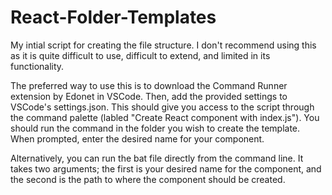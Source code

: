 # React-Folder-Templates
My intial script for creating the file structure. I don't recommend using this as it is quite difficult to use, difficult to extend, and limited in its functionality.

The preferred way to use this is to download the Command Runner extension by Edonet in VSCode. Then, add the provided settings to VSCode's settings.json. This should give you access to the script through the command palette (labled "Create React component with index.js"). You should run the command in the folder you wish to create the template. When prompted, enter the desired name for your component.

Alternatively, you can run the bat file directly from the command line. It takes two arguments; the first is your desired name for the component, and the second is the path to where the component should be created.
